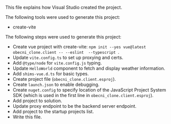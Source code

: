This file explains how Visual Studio created the project.

The following tools were used to generate this project:
- create-vite

The following steps were used to generate this project:
- Create vue project with create-vite: `npm init --yes vue@latest obecni_clone.client -- --eslint  --typescript `.
- Update `vite.config.ts` to set up proxying and certs.
- Add `@type/node` for `vite.config.js` typing.
- Update `HelloWorld` component to fetch and display weather information.
- Add `shims-vue.d.ts` for basic types.
- Create project file (`obecni_clone.client.esproj`).
- Create `launch.json` to enable debugging.
- Create `nuget.config` to specify location of the JavaScript Project System SDK (which is used in the first line in `obecni_clone.client.esproj`).
- Add project to solution.
- Update proxy endpoint to be the backend server endpoint.
- Add project to the startup projects list.
- Write this file.
